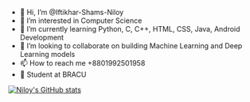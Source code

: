 - 👋 Hi, I’m @Iftikhar-Shams-Niloy
- 👀 I’m interested in Computer Science
- 🌱 I’m currently learning Python, C, C++, HTML, CSS, Java, Android Development
- 💞️ I’m looking to collaborate on building Machine Learning and Deep Learning models
- 📫 How to reach me +8801992501958
- 📖 Student at BRACU

[![Niloy's GitHub stats](https://github-readme-stats.vercel.app/api?username=Iftikhar-Shams-Niloy&show_icons=true&theme=dracula)](https://github.com/Iftikhar-Shams-Niloy/github-readme-stats)


<!---
Iftikhar-Shams-Niloy/Iftikhar-Shams-Niloy is a ✨ special ✨ repository because its `README.md` (this file) appears on your GitHub profile.
You can click the Preview link to take a look at your changes.
--->
